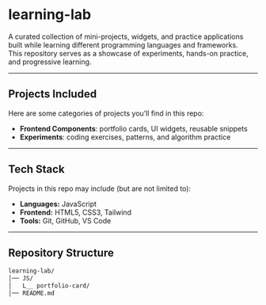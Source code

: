 # learning-lab
A curated collection of mini-projects, widgets, and practice applications built while learning different programming languages and frameworks.  
This repository serves as a showcase of experiments, hands-on practice, and progressive learning.  

---

## Projects Included
Here are some categories of projects you’ll find in this repo:

- **Frontend Components**: portfolio cards, UI widgets, reusable snippets  
- **Experiments**: coding exercises, patterns, and algorithm practice  

---

## Tech Stack
Projects in this repo may include (but are not limited to):

- **Languages:** JavaScript
- **Frontend:** HTML5, CSS3, Tailwind
- **Tools:** Git, GitHub, VS Code  

---

## Repository Structure
```bash
learning-lab/
│── JS/
│   L__ portfolio-card/
│── README.md
